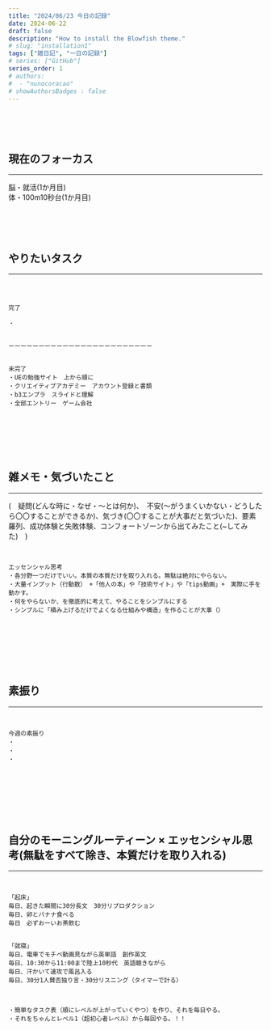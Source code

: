 ```yaml
---
title: "2024/06/23 今日の記録"
date: 2024-06-22
draft: false
description: "How to install the Blowfish theme."
# slug: "installation1"
tags: ["雑日記", "一日の記録"]
# series: ["GitHub"]
series_order: 1
# authors:
#  - "nunocoracao"
# showAuthorsBadges : false 
---
```







<br><br><br>
## 現在のフォーカス
___



脳・就活(1か月目)
<br>
体・100m10秒台(1か月目)








<br><br><br>
## やりたいタスク
___
```



完了

・


ーーーーーーーーーーーーーーーーーーーーーーーー


未完了
・UEの勉強サイト　上から順に
・クリエイティブアカデミー　アカウント登録と書類
・b3エンプラ　スライドと理解
・全部エントリー　ゲーム会社



```










<br><br><br>
## 雑メモ・気づいたこと
___
(　疑問(どんな時に・なぜ・～とは何か)、　不安(～がうまくいかない・どうしたら〇〇することができるか)、気づき(〇〇することが大事だと気づいた)、要素羅列、成功体験と失敗体験、コンフォートゾーンから出てみたこと(~してみた)　)
```


エッセンシャル思考
・各分野一つだけでいい。本質の本質だけを取り入れる。無駄は絶対にやらない。
・大量インプット（行動数）　+「他人の本」や「技術サイト」や「tips動画」+　実際に手を動かす。
・何をやらないか、を徹底的に考えて、やることをシンプルにする
・シンプルに「積み上げるだけでよくなる仕組みや構造」を作ることが大事（）




```






<br><br><br>
## 素振り
___
```


今週の素振り
・
・
・




```




<br><br><br>
## 自分のモーニングルーティーン × エッセンシャル思考(無駄をすべて除き、本質だけを取り入れる)
___
```


「起床」
毎日、起きた瞬間に30分長文　30分リプロダクション
毎日、卵とバナナ食べる
毎日　必ずおーいお茶飲む


「就寝」
毎日、電車でモチベ動画見ながら英単語　創作英文
毎日、10:30から11:00まで陸上10秒代　英語聴きながら
毎日、汗かいて速攻で風呂入る
毎日、30分1人賛否独り言・30分リスニング（タイマーで計る）



・簡単なタスク表（順にレベルが上がっていくやつ）を作り、それを毎日やる。
・それをちゃんとレベル1（超初心者レベル）から毎回やる。！！

```



